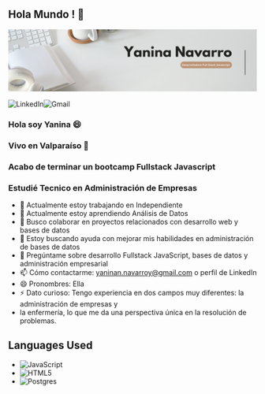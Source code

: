 ## Hola Mundo ! 👋

![banner](banneryanina.png)

![LinkedIn](https://img.shields.io/badge/linkedin-%230077B5.svg?style=for-the-badge&logo=linkedin&logoColor=white)![Gmail](https://img.shields.io/badge/Gmail-D14836?style=for-the-badge&logo=gmail&logoColor=white)

### Hola soy Yanina 😄
### Vivo en Valparaíso 🌱
### Acabo de terminar un bootcamp Fullstack Javascript
### Estudié Tecnico en Administración de Empresas
- 🔭 Actualmente estoy trabajando en Independiente
- 🌱 Actualmente estoy aprendiendo Análisis de Datos
- 👯 Busco colaborar en proyectos relacionados con desarrollo web y bases de datos
- 🤔 Estoy buscando ayuda con mejorar mis habilidades en administración de bases de datos
- 💬 Pregúntame sobre desarrollo Fullstack JavaScript, bases de datos y administración empresarial
- 📫 Cómo contactarme: yaninan.navarroy@gmail.com o perfil de LinkedIn
- 😄 Pronombres: Ella
- ⚡ Dato curioso: Tengo experiencia en dos campos muy diferentes: la administración de empresas y 
- la enfermería, lo que me da una perspectiva única en la resolución de problemas.


 

## Languages Used
* ![JavaScript](https://img.shields.io/badge/javascript-%23323330.svg?style=for-the-badge&logo=javascript&logoColor=%23F7DF1E)
* ![HTML5](https://img.shields.io/badge/html5-%23E34F26.svg?style=for-the-badge&logo=html5&logoColor=white)
* ![Postgres](https://img.shields.io/badge/postgres-%23316192.svg?style=for-the-badge&logo=postgresql&logoColor=white)

<!--
**yaninanavarro25/yaninanavarro25** is a ✨ _special_ ✨ repository because its `README.md` (this file) appears on your GitHub profile.

Here are some ideas to get you started:

- 🔭 I’m currently working on ...
- 🌱 I’m currently learning ...
- 👯 I’m looking to collaborate on ...
- 🤔 I’m looking for help with ...
- 💬 Ask me about ...
- 📫 How to reach me: ...
- 😄 Pronouns: ...
- ⚡ Fun fact: ...
-->
